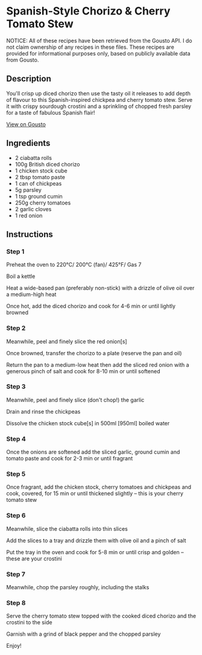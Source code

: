 # Spanish-Style Chorizo & Cherry Tomato Stew 

NOTICE: All of these recipes have been retrieved from the Gousto API. I do not claim ownership of any recipes in these files. These recipes are provided for informational purposes only, based on publicly available data from Gousto.

## Description

You'll crisp up diced chorizo then use the tasty oil it releases to add depth of flavour to this Spanish-inspired chickpea and cherry tomato stew. Serve it with crispy sourdough crostini and a sprinkling of chopped fresh parsley for a taste of fabulous Spanish flair!

[View on Gousto](https://www.gousto.co.uk/recipes/cookbook/spanish-style-chorizo-cherry-tomato-stew)

## Ingredients

- 2 ciabatta rolls 
- 100g British diced chorizo
- 1 chicken stock cube
- 2 tbsp tomato paste
- 1 can of chickpeas
- 5g parsley
- 1 tsp ground cumin
- 250g cherry tomatoes
- 2 garlic cloves
- 1 red onion

## Instructions


### Step 1

Preheat the oven to 220°C/ 200°C (fan)/ 425°F/ Gas 7


Boil a kettle


Heat a wide-based pan (preferably non-stick) with a drizzle of olive oil over a medium-high heat


Once hot, add the diced chorizo and cook for 4-6 min or until lightly browned


### Step 2

Meanwhile, peel and finely slice the red onion<span class="text-danger">[s]</span>


Once browned, transfer the chorizo to a plate (reserve the pan and oil)


Return the pan to a medium-low heat then add the sliced red onion with a generous pinch of salt and cook for 8-10 min or until softened


### Step 3

Meanwhile, peel and finely slice (don't chop!) the garlic


Drain and rinse the chickpeas


Dissolve the chicken stock cube<span class="text-danger">[s]</span> in 500ml <span class="text-danger">[950ml]</span> boiled water


### Step 4

Once the onions are softened add the sliced garlic, ground cumin and tomato paste and cook for 2-3 min or until fragrant


### Step 5

Once fragrant, add the chicken stock, cherry tomatoes and chickpeas and cook, covered, for 15 min or until thickened slightly – this is your cherry tomato stew


### Step 6

Meanwhile, slice the ciabatta rolls into thin slices


Add the slices to a tray and drizzle them with olive oil and a pinch of salt 


Put the tray in the oven and cook for 5-8 min or until crisp and golden – these are your crostini


### Step 7

Meanwhile, chop the parsley roughly, including the stalks

### Step 8

Serve the cherry tomato stew topped with the cooked diced chorizo and the crostini to the side


Garnish with a grind of black pepper and the chopped parsley


Enjoy!

